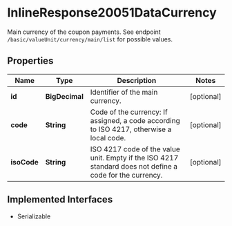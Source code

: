 

# InlineResponse20051DataCurrency

Main currency of the coupon payments. See endpoint `/basic/valueUnit/currency/main/list` for possible values. 

## Properties

Name | Type | Description | Notes
------------ | ------------- | ------------- | -------------
**id** | **BigDecimal** | Identifier of the main currency. |  [optional]
**code** | **String** | Code of the currency: If assigned, a code according to ISO 4217, otherwise a local code. |  [optional]
**isoCode** | **String** | ISO 4217 code of the value unit. Empty if the ISO 4217 standard does not define a code for the currency. |  [optional]


## Implemented Interfaces

* Serializable


